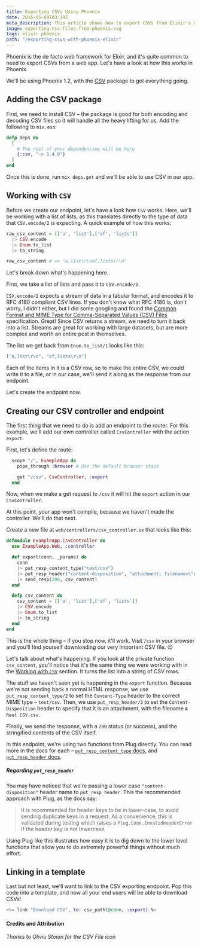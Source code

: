 ```yaml
---
title: Exporting CSVs Using Phoenix
date: 2016-05-04T03:19Z
meta_description: This article shows how to export CSVs from Elixir's web framework, Phoenix, using the underlying Elixir library, Plug.
image: exporting-csv-files-from-phoenix.svg
tags: elixir phoenix
path: "/exporting-csvs-with-phoenix-elixir"
---
```


Phoenix is the de facto web framework for Elixir, and it's quite common to need
to export CSVs from a web app. Let's have a look at how this works in Phoenix.

We'll be using Phoenix 1.2, with the [CSV][github-csv] package to get everything
going.

## Adding the CSV package

First, we need to install CSV – the package is good for both encoding and
decoding CSV files so it will handle all the heavy lifting for us. Add the
following to `mix.exs`:

```elixir
defp deps do
  [
    # The rest of your dependencies will be here
    {:csv, "~> 1.4.0"}
  ]
end
```

Once this is done, run `mix deps.get` and we'll be able to use CSV in our app.

## Working with `CSV`

Before we create our endpoint, let's have a look how `CSV` works. Here, we'll be
working with a list of lists, as this translates directly to the type of data
that `CSV.encode/2` is expecting. A quick example of how this works:

```elixir
raw_csv_content = [['a', 'list'],['of', 'lists']]
  |> CSV.encode
  |> Enum.to_list
  |> to_string

raw_csv_content # => "a,list\r\nof,lists\r\n"
```
Let's break down what's happening here.

First, we take a list of lists and pass it to `CSV.encode/2`.

`CSV.encode/2` expects a stream of data in a tabular format, and encodes it to
RFC 4180 compliant CSV lines. If you don't know what RFC 4180 is, don't worry,
I didn't either, but I did some googling and found the [Common Format and MIME
 Type for Comma-Separated Values (CSV) Files][rfc-4180] specification. Great!
Since CSV returns a stream, we need to turn it back into a list. Streams are
great for working with large datasets, but are more complex and worth an entire
post in themselves.

The list we get back from `Enum.to_list/1` looks like this:

```elixir
["a,list\r\n", "of,lists\r\n"]
```
 Each of the items in it is a CSV row, so to make the entire CSV, we could write
it to a file, or in our case, we'll send it along as the response from our
endpoint.

Let's create the endpoint now.

## Creating our CSV controller and endpoint

The first thing that we need to do is add an endpoint to the router. For this
example, we'll add our own controller called `CsvController` with the action
`export`.

First, let's define the route:

```elixir
  scope "/", ExampleApp do
    pipe_through :browser # Use the default browser stack

    get "/csv", CsvController, :export
  end
```

Now, when we make a get request to `/csv` it will hit the `export` action in our
`CsvController`.

At this point, your app won't compile, because we haven't made the controller.
We'll do that next.

Create a new file at `web/controllers/csv_controller.ex` that looks like this:

```elixir
defmodule ExampleApp.CsvController do
  use ExampleApp.Web, :controller

  def export(conn, _params) do
    conn
    |> put_resp_content_type("text/csv")
    |> put_resp_header("content-disposition", "attachment; filename=\"A Real CSV.csv\"")
    |> send_resp(200, csv_content)
  end

  defp csv_content do
    csv_content = [['a', 'list'],['of', 'lists']]
    |> CSV.encode
    |> Enum.to_list
    |> to_string
  end
end
```

This is the whole thing – if you stop now, it'll work. Visit `/csv` in your
browser and you'll find yourself downloading our very important CSV file. 😉

Let's talk about what's happening. If you look at the private function
`csv_content`, you'll notice that it's the same thing we were working with in
the [Working with `CSV`](#working-with-csv) section. It turns the list into a
string of CSV rows.

The stuff we haven't seen yet is happening in the `export` function. Because
we're not sending back a normal HTML response, we use `put_resp_content_type/2`
to set the `Content-Type` header to the correct MIME type – `text/csv`. Then, we
use `put_resp_header/3` to set the `Content-Disposition` header to specify that
it is an attachment, with the filename `A Real CSV.csv`.

Finally, we send the response, with a `200` status (or success), and the
stringified contents of the CSV itself.

In this endpoint, we're using two functions from Plug directly. You can read
more in the docs for each – [`put_resp_content_type`
docs][put-resp-content-type-docs], and [`put_resp_header`
docs][put-resp-header-docs].

##### Regarding `put_resp_header`

You may have noticed that we're passing a lower case `"content-disposition"`
header name to `put_resp_header`. This the recommended approach with Plug, as
the docs say:

> It is recommended for header keys to be in lower-case, to avoid sending
  duplicate keys in a request. As a convenience, this is validated during
  testing which raises a `Plug.Conn.InvalidHeaderError` if the header key is not
  lowercase.

Using Plug like this illustrates how easy it is to dig down to the lower level
functions that allow you to do extremely powerful things without much effort.

## Linking in a template

Last but not least, we'll want to link to the CSV exporting endpoint. Pop this
code into a template, and now all your end users will be able to download CSVs!

```elixir
<%= link "Download CSV", to: csv_path(@conn, :export) %>
```

#### Credits and Attribution
_Thanks to Oliviu Stoian for the CSV File icon_

[github-csv]: https://github.com/beatrichartz/csv
[rfc-4180]: https://tools.ietf.org/html/rfc4180
[put-resp-content-type-docs]: https://hexdocs.pm/plug/Plug.Conn.html#put_resp_content_type/3
[put-resp-header-docs]: https://hexdocs.pm/plug/Plug.Conn.html#put_resp_header/3
